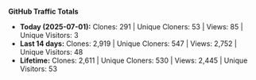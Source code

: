 
**GitHub Traffic Totals**

- **Today (2025-07-01):** Clones: 291 | Unique Cloners: 53 | Views: 85 | Unique Visitors: 3
- **Last 14 days:** Clones: 2,919 | Unique Cloners: 547 | Views: 2,752 | Unique Visitors: 48
- **Lifetime:** Clones: 2,611 | Unique Cloners: 530 | Views: 2,445 | Unique Visitors: 53
